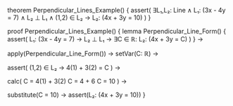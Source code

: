 theorem Perpendicular_Lines_Example() {
  assert(
    ∃L₁,L₂: Line ∧
    L₁: (3x - 4y = 7) ∧
    L₂ ⊥ L₁ ∧
    (1,2) ∈ L₂ →
    L₂: (4x + 3y = 10)
  )
}

proof Perpendicular_Lines_Example() {
  lemma Perpendicular_Line_Form() {
    assert(
      L₁: (3x - 4y = 7) →
      L₂ ⊥ L₁ →
      ∃C ∈ ℝ: L₂: (4x + 3y = C)
    )
  } →
  
  apply(Perpendicular_Line_Form()) →
  setVar(C: ℝ) →
  
  assert(
    (1,2) ∈ L₂ →
    4(1) + 3(2) = C
  ) →
  
  calc(
    C = 4(1) + 3(2)
    C = 4 + 6
    C = 10
  ) →
  
  substitute(C = 10) →
  assert(L₂: (4x + 3y = 10))
}